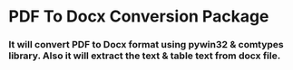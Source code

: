 # PDF To Docx Conversion Package

### It will convert PDF to Docx format using pywin32 & comtypes library. Also it will extract the text & table text from docx file. 

